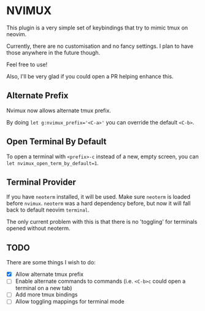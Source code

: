 NVIMUX
======

This plugin is a very simple set of keybindings that try to mimic tmux on neovim.

Currently, there are no customisation and no fancy settings. I plan to have those anywhere in the future though.

Feel free to use!

Also, I'll be very glad if you could open a PR helping enhance this.

Alternate Prefix
----------------

Nvimux now allows alternate tmux prefix.

By doing `let g:nvimux_prefix='<C-a>'` you can override the default `<C-b>`.

Open Terminal By Default
------------------------

To open a terminal with `<prefix>-c` instead of a new, empty screen, you can `let nvimux_open_term_by_default=1`.

Terminal Provider
-----------------

If you have `neoterm` installed, it will be used. Make sure `neoterm` is loaded before `nvimux`.
`neoterm` was a hard dependency before, but now it will fall back to default neovim `terminal`.

The only current problem with this is that there is no 'toggling' for terminals opened without neoterm.

TODO
----

There are some things I wish to do:

- [x] Allow alternate tmux prefix
- [ ] Enable alternate commands to commands (i.e. `<C-b>c` could open a terminal on a new tab)
- [ ] Add more tmux bindings
- [ ] Allow toggling mappings for terminal mode
